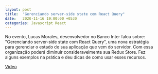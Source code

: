```yaml
---
layout: post
title:  "Gerenciando server-side state com React Query"
date:   2020-11-16 19:00:00 +0530
categories: Javascript React
---
```

No evento, Lucas Morales, desenvolvedor no Banco Inter falou sobre: "Gerenciando server-side state com React Query", uma nova estratégia para gerenciar o estado de sua aplicação que vem do servidor. Com essa organização poderá diminuir consideravelmente sua Redux Store. Fez alguns exemplos na prática e deu dicas de como usar esses recursos.

[Video][video] 

[video]: https://www.youtube.com/watch?v=8bDHK45ghRQ&feature=youtu.be